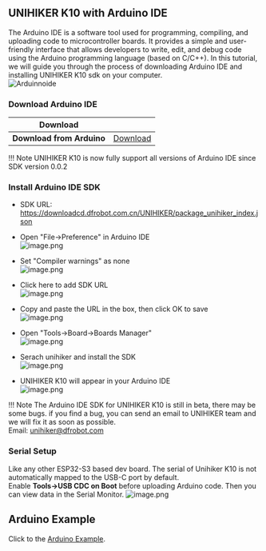 ## **UNIHIKER K10 with Arduino IDE**
The Arduino IDE is a software tool used for programming, compiling, and uploading code to microcontroller boards. It provides a simple and user-friendly interface that allows developers to write, edit, and debug code using the Arduino programming language (based on C/C++).
In this tutorial, we will guide you through the process of downloading Arduino IDE and installing UNIHIKER K10 sdk on your computer.<br/>
![Arduinnoide](img/gettingstarted_arduinoide/Arduino.png)

### **Download Arduino IDE**
| **Download** |  |
| --- | --- |
| **Download from Arduino** | [Download](https://www.arduino.cc/en/software/) |

!!! Note 
    UNIHIKER K10 is now fully support all versions of Arduino IDE since SDK version 0.0.2

### **Install Arduino IDE SDK**

- SDK URL:<br/>https://downloadcd.dfrobot.com.cn/UNIHIKER/package_unihiker_index.json<br/>

- Open "File->Preference" in Arduino IDE<br/>
![image.png](img/gettingstarted_arduinoide/IDESDK1.png) 

- Set "Compiler warnings" as none<br/>
![image.png](img/gettingstarted_arduinoide/IDESDK2.png) 

- Click here to add SDK URL<br/>
![image.png](img/gettingstarted_arduinoide/IDESDK3.png) 

- Copy and paste the URL in the box, then click OK to save<br/>
![image.png](img/gettingstarted_arduinoide/IDESDK4.png) 

- Open "Tools->Board->Boards Manager"<br/>
![image.png](img/gettingstarted_arduinoide/IDESDK5.png)

- Serach unihiker and install the SDK<br/>
![image.png](img/gettingstarted_arduinoide/IDESDK6.png)

- UNIHIKER K10 will appear in your Arduino IDE<br/>
![image.png](img/gettingstarted_arduinoide/IDESDK7.png)


!!! Note 
    The Arduino IDE SDK for UNIHIKER K10 is still in beta, there may be some bugs. if you find a bug, you can send an email to UNIHIKER team and we will fix it as soon as possible.<br/>
    Email: unihiker@dfrobot.com


### **Serial Setup**
Like any other ESP32-S3 based dev board. The serial of Unihiker K10 is not automatically mapped to the USB-C port by default.<br/>
Enable **Tools->USB CDC on Boot** before uploading Arduino code. Then you can view data in the Serial Monitor.
![image.png](img/gettingstarted_arduinoide/IDESDK8.png)

## **Arduino Example**
Click to the [Arduino Example](../Examples/examples_arduinoide.md).